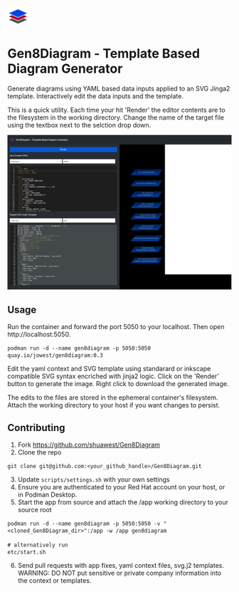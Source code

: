 <img src="static/layers.png" width="48" height="48">

# Gen8Diagram - Template Based Diagram Generator

Generate diagrams using YAML based data inputs applied to an SVG Jinga2 template. 
Interactively edit the data inputs and the template. 

This is a quick utility. Each time your hit 'Render' the editor contents are to the filesystem in the working directory. Change the name of the target file using the textbox next to the selction drop down. 

![gen8diagram screenshot](docs/screen.png)

## Usage

Run the container and forward the port 5050 to your localhost. Then open http://localhost:5050.
```
podman run -d --name gen8diagram -p 5050:5050 quay.io/jowest/gen8diagram:0.3
```

Edit the yaml context and SVG template using standarard or inkscape compatible SVG syntax encriched with jinja2 logic. Click on the 'Render' button to generate the image. Right click to download the generated image.  

The edits to the files are stored in the ephemeral container's filesystem. Attach the working directory to your host if you want changes to persist. 

## Contributing

1. Fork https://github.com/shuawest/Gen8Diagram
2. Clone the repo 
```
git clone git@github.com:<your_github_handle>/Gen8Diagram.git
```
3. Update `scripts/settings.sh` with your own settings
4. Ensure you are authenticated to your Red Hat account on your host, or in Podman Desktop.
5. Start the app from source and attach the /app working directory to your source root
```
podman run -d --name gen8diagram -p 5050:5050 -v "<cloned_Gen8Diagram_dir>":/app -w /app gen8diagram

# alternatively run
etc/start.sh
```
6. Send pull requests with app fixes, yaml context files, svg.j2 templates. 
  WARNING: DO NOT put sensitive or private company information into the context or templates.


